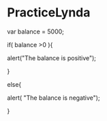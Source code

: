 PracticeLynda
=============

var balance = 5000;

if( balance >0 ){

  alert("The balance is positive");
  
}

else{

  alert( "The balance is negative");
  
}

